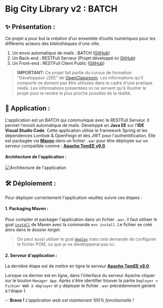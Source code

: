 # Big City Library v2 : BATCH

## ✨ Présentation :

Ce projet a pour but la création d’un ensemble d’outils numériques pour les différents acteurs des bibliothèques d'une ville.
1. Un envoi automatique de mails : BATCH ([GitHub](https://github.com/Coyote-31/batch))
2. Un Back-end : RESTFull Serveur (Projet développé ici [GitHub](https://github.com/Coyote-31/big_city_library.rest_server))
3. Un Front-end : RESTFull Client Public ([GitHub](https://github.com/Coyote-31/big_city_library.rest_client_public))


> **IMPORTANT:**
> Ce projet fait partie du cursus de formation "Développeur J2EE" de [OpenClassroom](https://openclassrooms.com/).
> Les informations qu'il comporte ne doivent pas être utilisées dans le cadre d'une pratique réelle.
> Les informations présentées ici ne servent qu'à illustrer le projet pour le rendre le plus proche possible de la réalité.

## 📱 Application :

L'application est un BATCH qui communique avec le RESTFull Serveur. Il permet l'envoit automatique de mails.
Développé en **Java EE** sur l'**IDE Visual Studio Code**.
Cette application utilise le framework Spring et les dépendences Lombok & OpenFeign et des JWT pour l'authentification.
Elle est packagée via **[Maven](https://maven.apache.org/index.html)** dans un fichier `.war` pour être déployée sur un serveur compatible comme : **[Apache TomEE v9.0](https://tomee.apache.org/)**.

#### Architecture de l'application :

![Architecture de l'application](https://i.imgur.com/C0z5X92.png)

## 🛠 Déploiement :

Pour déployer correctement l'application veuillez suivre ces étapes :

#### 1. Packaging Maven :

Pour compiler et packager l'application dans un fichier `.war`, il faut utiliser le goal [`install`](https://maven.apache.org/plugins/maven-install-plugin/) de Maven avec la commande `mvn install`. Le fichier se créé alors dans le dossier *target*.
> On peut aussi utiliser le goal [`deploy`](https://maven.apache.org/plugins/maven-deploy-plugin/) mais cela demande de configurer le fichier POM, ce que je ne développerai pas ici.

#### 2. Serveur d'application :

La dernière étape est de mettre en ligne le serveur **[Apache TomEE v9.0](https://tomee.apache.org/)**.

Lorsque ce dernier est en ligne, dans l'interface du serveur Apache cliquer sur le bouton `Manager App`.
Après s'être identifier trouver la partie `Deployer > Fichier WAR à déployer` et y déployer le fichier `.war` précédemment généré à l'étape 1.

✅ **Bravo !** *L'application web est maintenant 100% fonctionnelle !*
